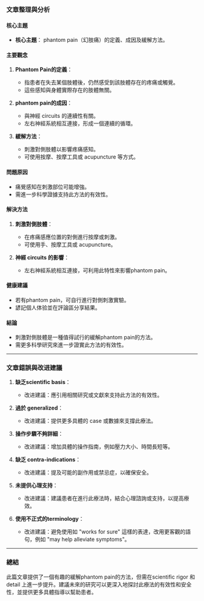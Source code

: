 ### 文章整理與分析

#### 核心主題
- **核心主題**： phantom pain（幻肢痛）的定義、成因及緩解方法。

#### 主要觀念
1. **Phantom Pain的定義**：
   - 指患者在失去某個肢體後，仍然感受到該肢體存在的疼痛或觸覺。
   - 這些感知與身體實際存在的肢體無關。

2. **phantom pain的成因**：
   - 與神經 circuits 的連續性有關。
   - 左右神經系統相互連接，形成一個連續的循環。

3. **緩解方法**：
   - 刺激對側肢體以影響疼痛感知。
   - 可使用按摩、按摩工具或 acupuncture 等方式。

#### 問題原因
- 痛覺感知在刺激部位可能增強。
- 需進一步科學證據支持此方法的有效性。

#### 解決方法
1. **刺激對側肢體**：
   - 在疼痛感應位置的對側進行按摩或刺激。
   - 可使用手、按摩工具或 acupuncture。

2. **神經 circuits 的影響**：
   - 左右神經系統相互連接，可利用此特性來影響phantom pain。

#### 健康建議
- 若有phantom pain，可自行進行對側刺激實驗。
- 諺記個人体验並在評論區分享結果。

#### 結論
- 刺激對側肢體是一種值得試行的緩解phantom pain的方法。
- 需更多科學研究來進一步證實此方法的有效性。

---

### 文章錯誤與改进建議

1. **缺乏scientific basis**：
   - 改进建議：應引用相關研究或文獻來支持此方法的有效性。
   
2. **過於 generalized**：
   - 改进建議：提供更多具體的 case 或數據來支撐此療法。

3. **操作步驟不夠詳細**：
   - 改进建議：增加具體的操作指南，例如壓力大小、時間長短等。

4. **缺乏 contra-indications**：
   - 改进建議：提及可能的副作用或禁忌症，以確保安全。

5. **未提供心理支持**：
   - 改进建議：建議患者在進行此療法時，結合心理諮詢或支持，以提高療效。

6. **使用不正式的terminology**：
   - 改进建議：避免使用如 "works for sure" 這樣的表達，改用更客觀的語句，例如 "may help alleviate symptoms"。

---

### 總結
此篇文章提供了一個有趣的緩解phantom pain的方法，但需在scientific rigor 和 detail 上進一步提升。建議未來的研究可以更深入地探討此療法的有效性和安全性，並提供更多具體指導以幫助患者。